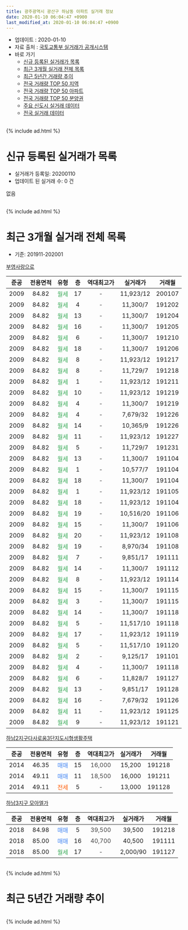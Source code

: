 ```yaml
---
title: 광주광역시 광산구 하남동 아파트 실거래 정보
date: 2020-01-10 06:04:47 +0900
last_modified_at: 2020-01-10 06:04:47 +0900
---
```


* 업데이트 : 2020-01-10
* 자료 출처 : [국토교통부 실거래가 공개시스템](http://rt.molit.go.kr)
* 바로 가기
    * [신규 등록된 실거래가 목록](#신규-등록된-실거래가-목록)
    * [최근 3개월 실거래 전체 목록](#최근-3개월-실거래-전체-목록)
    * [최근 5년간 거래량 추이](#최근-5년간-거래량-추이)
    * [전국 거래량 TOP 50 지역](https://inasie.github.io/apt-trade-info/최근-3개월-전국에서-가장-거래가-많이-발생한-지역)
    * [전국 거래량 TOP 50 아파트](https://inasie.github.io/apt-trade-info/최근-3개월-전국에서-가장-거래가-많이-발생한-아파트)
    * [전국 거래량 TOP 50 분양권](https://inasie.github.io/apt-trade-info/최근-3개월-전국에서-가장-거래가-많이-발생한-분양권)
    * [주요 신도시 실거래 데이터](https://inasie.github.io/apt-trade-info/주요-신도시)
    * [전국 실거래 데이터](https://inasie.github.io/apt-trade-info/전국)
<br>
{% include ad.html %}
<br>

# 신규 등록된 실거래가 목록
* 실거래가 등록일: 20200110
* 업데이트 된 실거래 수: 0 건

없음

<br>
{% include ad.html %}
<br>

# 최근 3개월 실거래 전체 목록
* 기준: 201911-202001


[부영사랑으로](https://search.naver.com/search.naver?query=%EA%B4%91%EC%A3%BC%EA%B4%91%EC%97%AD%EC%8B%9C+%EA%B4%91%EC%82%B0%EA%B5%AC+%ED%95%98%EB%82%A8%EB%8F%99+%EB%B6%80%EC%98%81%EC%82%AC%EB%9E%91%EC%9C%BC%EB%A1%9C)

|준공|전용면적|유형|층|역대최고가|실거래가|거래월|
|:---:|:---:|:---:|:---:|:---:|:---:|:---:|
|2009|84.82|<span style="color:#34a853">월세</span>|17|<span style="color:#444444">-</span>|11,923/12|200107|
|2009|84.82|<span style="color:#34a853">월세</span>|4|<span style="color:#444444">-</span>|11,300/7|191202|
|2009|84.82|<span style="color:#34a853">월세</span>|13|<span style="color:#444444">-</span>|11,300/7|191204|
|2009|84.82|<span style="color:#34a853">월세</span>|16|<span style="color:#444444">-</span>|11,300/7|191205|
|2009|84.82|<span style="color:#34a853">월세</span>|6|<span style="color:#444444">-</span>|11,300/7|191210|
|2009|84.82|<span style="color:#34a853">월세</span>|18|<span style="color:#444444">-</span>|11,300/7|191206|
|2009|84.82|<span style="color:#34a853">월세</span>|8|<span style="color:#444444">-</span>|11,923/12|191217|
|2009|84.82|<span style="color:#34a853">월세</span>|8|<span style="color:#444444">-</span>|11,729/7|191218|
|2009|84.82|<span style="color:#34a853">월세</span>|1|<span style="color:#444444">-</span>|11,923/12|191211|
|2009|84.82|<span style="color:#34a853">월세</span>|10|<span style="color:#444444">-</span>|11,923/12|191219|
|2009|84.82|<span style="color:#34a853">월세</span>|4|<span style="color:#444444">-</span>|11,300/7|191219|
|2009|84.82|<span style="color:#34a853">월세</span>|4|<span style="color:#444444">-</span>|7,679/32|191226|
|2009|84.82|<span style="color:#34a853">월세</span>|14|<span style="color:#444444">-</span>|10,365/9|191226|
|2009|84.82|<span style="color:#34a853">월세</span>|11|<span style="color:#444444">-</span>|11,923/12|191227|
|2009|84.82|<span style="color:#34a853">월세</span>|5|<span style="color:#444444">-</span>|11,729/7|191231|
|2009|84.82|<span style="color:#34a853">월세</span>|13|<span style="color:#444444">-</span>|11,300/7|191104|
|2009|84.82|<span style="color:#34a853">월세</span>|1|<span style="color:#444444">-</span>|10,577/7|191104|
|2009|84.82|<span style="color:#34a853">월세</span>|18|<span style="color:#444444">-</span>|11,300/7|191104|
|2009|84.82|<span style="color:#34a853">월세</span>|1|<span style="color:#444444">-</span>|11,923/12|191105|
|2009|84.82|<span style="color:#34a853">월세</span>|18|<span style="color:#444444">-</span>|11,923/12|191104|
|2009|84.82|<span style="color:#34a853">월세</span>|19|<span style="color:#444444">-</span>|10,516/20|191106|
|2009|84.82|<span style="color:#34a853">월세</span>|15|<span style="color:#444444">-</span>|11,300/7|191106|
|2009|84.82|<span style="color:#34a853">월세</span>|20|<span style="color:#444444">-</span>|11,923/12|191108|
|2009|84.82|<span style="color:#34a853">월세</span>|19|<span style="color:#444444">-</span>|8,970/34|191108|
|2009|84.82|<span style="color:#34a853">월세</span>|7|<span style="color:#444444">-</span>|9,851/17|191111|
|2009|84.82|<span style="color:#34a853">월세</span>|14|<span style="color:#444444">-</span>|11,300/7|191112|
|2009|84.82|<span style="color:#34a853">월세</span>|8|<span style="color:#444444">-</span>|11,923/12|191114|
|2009|84.82|<span style="color:#34a853">월세</span>|15|<span style="color:#444444">-</span>|11,300/7|191115|
|2009|84.82|<span style="color:#34a853">월세</span>|3|<span style="color:#444444">-</span>|11,300/7|191115|
|2009|84.82|<span style="color:#34a853">월세</span>|14|<span style="color:#444444">-</span>|11,300/7|191118|
|2009|84.82|<span style="color:#34a853">월세</span>|5|<span style="color:#444444">-</span>|11,517/10|191118|
|2009|84.82|<span style="color:#34a853">월세</span>|17|<span style="color:#444444">-</span>|11,923/12|191119|
|2009|84.82|<span style="color:#34a853">월세</span>|5|<span style="color:#444444">-</span>|11,517/10|191120|
|2009|84.82|<span style="color:#34a853">월세</span>|2|<span style="color:#444444">-</span>|9,125/17|191101|
|2009|84.82|<span style="color:#34a853">월세</span>|4|<span style="color:#444444">-</span>|11,300/7|191118|
|2009|84.82|<span style="color:#34a853">월세</span>|6|<span style="color:#444444">-</span>|11,828/7|191127|
|2009|84.82|<span style="color:#34a853">월세</span>|13|<span style="color:#444444">-</span>|9,851/17|191128|
|2009|84.82|<span style="color:#34a853">월세</span>|16|<span style="color:#444444">-</span>|7,679/32|191126|
|2009|84.82|<span style="color:#34a853">월세</span>|11|<span style="color:#444444">-</span>|11,923/12|191125|
|2009|84.82|<span style="color:#34a853">월세</span>|9|<span style="color:#444444">-</span>|11,923/12|191121|

[하남2지구다사로움3단지도시형생활주택](https://search.naver.com/search.naver?query=%EA%B4%91%EC%A3%BC%EA%B4%91%EC%97%AD%EC%8B%9C+%EA%B4%91%EC%82%B0%EA%B5%AC+%ED%95%98%EB%82%A8%EB%8F%99+%ED%95%98%EB%82%A82%EC%A7%80%EA%B5%AC%EB%8B%A4%EC%82%AC%EB%A1%9C%EC%9B%803%EB%8B%A8%EC%A7%80%EB%8F%84%EC%8B%9C%ED%98%95%EC%83%9D%ED%99%9C%EC%A3%BC%ED%83%9D)

|준공|전용면적|유형|층|역대최고가|실거래가|거래월|
|:---:|:---:|:---:|:---:|:---:|:---:|:---:|
|2014|46.35|<span style="color:#4285f3">매매</span>|15|<span style="color:#444444">16,000</span>|15,200|191218|
|2014|49.11|<span style="color:#4285f3">매매</span>|11|<span style="color:#444444">18,500</span>|16,000|191211|
|2014|49.11|<span style="color:#ff5a00">전세</span>|5|<span style="color:#444444">-</span>|13,000|191128|


<script async src="//pagead2.googlesyndication.com/pagead/js/adsbygoogle.js"></script>
<!-- 기본 -->
<ins class="adsbygoogle"
     style="display:block"
     data-ad-client="ca-pub-2446590836940007"
     data-ad-slot="1659523306"
     data-ad-format="auto"
     data-full-width-responsive="true"></ins>
<script>
(adsbygoogle = window.adsbygoogle || []).push({});
</script>


[하남3지구 모아엘가](https://search.naver.com/search.naver?query=%EA%B4%91%EC%A3%BC%EA%B4%91%EC%97%AD%EC%8B%9C+%EA%B4%91%EC%82%B0%EA%B5%AC+%ED%95%98%EB%82%A8%EB%8F%99+%ED%95%98%EB%82%A83%EC%A7%80%EA%B5%AC+%EB%AA%A8%EC%95%84%EC%97%98%EA%B0%80)

|준공|전용면적|유형|층|역대최고가|실거래가|거래월|
|:---:|:---:|:---:|:---:|:---:|:---:|:---:|
|2018|84.98|<span style="color:#4285f3">매매</span>|5|<span style="color:#444444">39,500</span>|39,500|191218|
|2018|85.00|<span style="color:#4285f3">매매</span>|16|<span style="color:#444444">40,700</span>|40,500|191111|
|2018|85.00|<span style="color:#34a853">월세</span>|17|<span style="color:#444444">-</span>|2,000/90|191127|


<br>
{% include ad.html %}
<br>

# 최근 5년간 거래량 추이


<div style="width:100%;">
    <canvas id="deal_progress" height="200"></canvas>
</div>

<script>
new Chart(document.getElementById("deal_progress"), {
    type: 'line',
    data: {
        labels: ['201501','201502','201503','201504','201505','201506','201507','201508','201509','201510','201511','201512','201601','201602','201603','201604','201605','201606','201607','201608','201609','201610','201611','201612','201701','201702','201703','201704','201705','201706','201707','201708','201709','201710','201711','201712','201801','201802','201803','201804','201805','201806','201807','201808','201809','201810','201811','201812','201901','201902','201903','201904','201905','201906','201907','201908','201909','201910','201911','201912','202001'],
        datasets: [{
            label: '매매',
            pointRadius: 1,
            data: [0, 0, 2, 2, 0, 0, 5, 3, 2, 10, 10, 9, 6, 3, 5, 3, 5, 5, 1, 1, 2, 4, 2, 1, 2, 2, 2, 2, 3, 4, 3, 3, 6, 2, 3, 5, 14, 18, 27, 24, 24, 31, 48, 72, 77, 59, 36, 16, 8, 6, 4, 0, 4, 3, 6, 6, 2, 5, 1, 3, 0],
            borderColor: "rgba(255, 201, 14, 1)",
            backgroundColor: "rgba(255, 201, 14, 0.5)",
            fill: false,
            lineTension: 0
        },{
            label: '전월세',
            pointRadius: 1,
            data: [9, 8, 13, 16, 22, 21, 39, 40, 30, 37, 24, 16, 8, 6, 9, 18, 21, 23, 37, 56, 30, 34, 23, 20, 22, 9, 14, 20, 24, 24, 38, 45, 38, 31, 32, 19, 16, 8, 12, 20, 27, 23, 37, 43, 36, 50, 39, 28, 38, 9, 15, 19, 32, 39, 41, 63, 51, 45, 27, 14, 1],
            borderColor: "rgba(0, 141, 185, 1)",
            backgroundColor: "rgba(0, 141, 185, 0.5)",
            fill: false,
            lineTension: 0
        }
        ]
    },
    options: {
        responsive: true,
        title: {
            display: false
        },
        tooltips: {
            mode: 'index',
            intersect: false
        },
        hover: {
            mode: 'nearest',
            intersect: true
        },
        scales: {
            xAxes: [{
                display: true,
                scaleLabel: {
                    display: true,
                    labelString: '년/월'
                }
            }],
            yAxes: [{
                display: true,
                ticks: {
                    suggestedMin: 0,
                },
                scaleLabel: {
                    display: true,
                    labelString: '실거래 수'
                }
            }]
        }
    }
});

</script>


<br>
{% include ad.html %}
<br>

